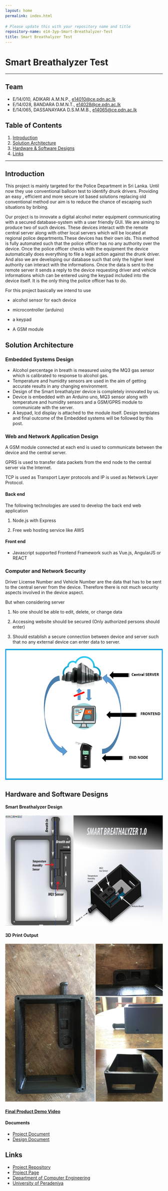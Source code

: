 ```yaml
---
layout: home
permalink: index.html

# Please update this with your repository name and title
repository-name: e14-3yp-Smart-Breathalyzer-Test
title: Smart Breathalyzer Test
---
```


[comment]: # "This is the standard layout for the project, but you can clean this and use your own template"

# Smart Breathalyzer Test

---

## Team
-  E/14/010, ADIKARI A.M.N.P., [e14010@ce.pdn.ac.lk](mailto:e14010@ce.pdn.ac.lk)
-  E/14/028, BANDARA D.M.N.T., [e14028@ce.pdn.ac.lk](mailto:e14028@ce.pdn.ac.lk)
-  E/14/065, DASSANAYAKA D.S.M.M.B., [e14065@ce.pdn.ac.lk](mailto:e14065@ce.pdn.ac.lk)

## Table of Contents
1. [Introduction](#introduction)
2. [Solution Architecture](#solution-architecture )
3. [Hardware & Software Designs](#hardware-and-software-designs)
4. [Links](#links)

---

## Introduction

This project is mainly targeted for the Police Department in Sri Lanka. Until now they use conventional balloon test to identify drunk drivers. Providing an easy , efficient  and more secure iot based solutions replacing old conventional method our aim is to reduce the chance of escaping such situations by bribing.

Our project is to innovate a digital alcohol meter equipment communicating with a secured database-system with a user friendly GUI. We are aiming to produce two of such devices. These devices interact with the remote central server along with other local servers which will be located at regional police departments.These devices has their own ids. This method is fully automated such that the police officer has no any authority over the device. Once the police officer checks with the equipment the device automatically does everything to file a legal action against the drunk driver. And also we are developing our database such that only the higher level authority can interact with the informations. Once the data is sent to the remote server it sends a reply to the device requesting driver and vehicle informations which can be entered using the keypad included into the device itself. It is the only thing the police officer has to do.  


For this project basically we intend to use

- alcohol sensor for each device

- microcontroller (arduino)

- a keypad

- A GSM module


## Solution Architecture

### Embedded Systems Design

- Alcohol percentage in breath is measured using the MQ3 gas sensor which is calibrated to response to alcohol gas.
- Temperature and humidity sensors are used in the aim of getting accurate results in any changing environment.
- Design of the Smart breathalyzer device is completely innovated by us.
- Device is embedded with an Arduino uno, MQ3 sensor along with temperature and humidity sensors and a GSM/GPRS module to communicate with the server.
- A keypad, lcd display is attached to the module itself.
Design templates and final outcome of the Embedded systems will be followed by this post. 

### Web and Network Application Design

A GSM module connected at each end is used to communicate between the device and the central server.

GPRS is used to transfer data packets from the end node to the central server via the Internet.

TCP is used as Transport Layer protocols and IP is used as Network Layer Protocol.

#### Back end

The following technologies are used to develop the back end web application

   1. Node.js with Express

   2. Free web hosting service like AWS

#### Front end

   - Javascript supported Frontend Framework such as Vue.js, AngularJS or REACT

  

### Computer and Network Security

 Driver License Number and Vehicle Number are the data that has to be sent to the central server from the device. Therefore there is not much security aspects involved in the device aspect.

 

But when considering server

   1. No one should be able to edit, delete, or change data

   2. Accessing website should be secured (Only authorized persons should enter)  

   3. Should establish a secure connection  between device and server such that no any external device can enter data to server.       

 ![Finalized design overview](data/images/1.png)  


## Hardware and Software Designs

#### Smart Breathalyzer Design  

![Smart Breathalyzer Design](data/images/2.png)  

#### 3D Print Output  
![3D Print Output](data/images/3.JPG)  

#### [Final Product Demo Video](https://youtu.be/idNMS8BCQNw)  

#### Documents  
- [Project Document](data/documents/1.pdf)  
- [Design Document](data/documents/2.pdf)  




## Links

- <a href = "https://github.com/cepdnaclk/e14-3yp-Smart-Breathalyzer-Test" target = "_blank">Project Repository</a>
- <a href = "https://cepdnaclk.github.io/e14-3yp-Smart-Breathalyzer-Test/" target = "_blank">Project Page</a>
- <a href = "http://www.ce.pdn.ac.lk/" target = "_blank">Department of Computer Engineering</a>
- <a href = "https://eng.pdn.ac.lk/" target = "_blank">University of Peradeniya</a>


[//]: # (Please refer this to learn more about Markdown syntax)
[//]: # (https://github.com/adam-p/markdown-here/wiki/Markdown-Cheatsheet)
